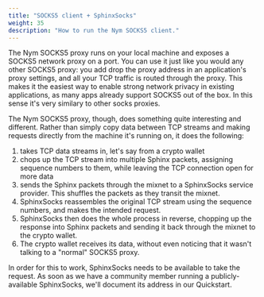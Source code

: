 ```yaml
---
title: "SOCKS5 client + SphinxSocks"
weight: 35
description: "How to run the Nym SOCKS5 client."
---
```


The Nym SOCKS5 proxy runs on your local machine and exposes a SOCKS5 network proxy on a port. You can use it just like you would any other SOCKS5 proxy: you add drop the proxy address in an application's proxy settings, and all your TCP traffic is routed through the proxy. This makes it the easiest way to enable strong network privacy in existing applications, as many apps already support SOCKS5 out of the box. In this sense it's very similary to other socks proxies.

The Nym SOCKS5 proxy, though, does something quite interesting and different. Rather than simply copy data between TCP streams and making requests directly from the machine it's running on, it does the following:

1. takes TCP data streams in, let's say from a crypto wallet
1. chops up the TCP stream into multiple Sphinx packets, assigning sequence numbers to them, while leaving the TCP connection open for more data
1. sends the Sphinx packets through the mixnet to a SphinxSocks service provider. This shuffles the packets as they transit the mixnet. 
1. SphinxSocks reassembles the original TCP stream using the sequence numbers, and makes the intended request.
1. SphinxSocks then does the whole process in reverse, chopping up the response into Sphinx packets and sending it back through the mixnet to the crypto wallet.
1. The crypto wallet receives its data, without even noticing that it wasn't talking to a "normal" SOCKS5 proxy.

In order for this to work, SphinxSocks needs to be available to take the request. As soon as we have a community member running a publicly-available SphinxSocks, we'll document its address in our Quickstart. 